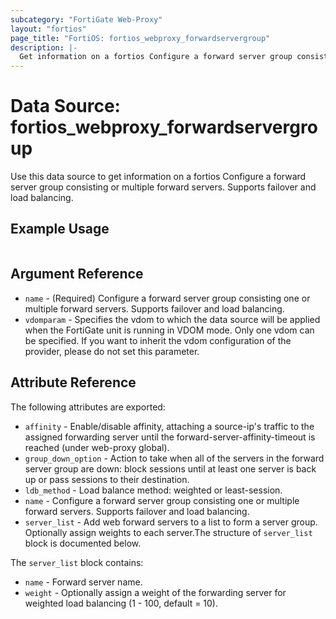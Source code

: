 ```yaml
---
subcategory: "FortiGate Web-Proxy"
layout: "fortios"
page_title: "FortiOS: fortios_webproxy_forwardservergroup"
description: |-
  Get information on a fortios Configure a forward server group consisting or multiple forward servers. Supports failover and load balancing.
---
```


# Data Source: fortios_webproxy_forwardservergroup
Use this data source to get information on a fortios Configure a forward server group consisting or multiple forward servers. Supports failover and load balancing.


## Example Usage

```hcl

```

## Argument Reference

* `name` - (Required) Configure a forward server group consisting one or multiple forward servers. Supports failover and load balancing.
* `vdomparam` - Specifies the vdom to which the data source will be applied when the FortiGate unit is running in VDOM mode. Only one vdom can be specified. If you want to inherit the vdom configuration of the provider, please do not set this parameter.

## Attribute Reference

The following attributes are exported:

* `affinity` - Enable/disable affinity, attaching a source-ip's traffic to the assigned forwarding server until the forward-server-affinity-timeout is reached (under web-proxy global).
* `group_down_option` - Action to take when all of the servers in the forward server group are down: block sessions until at least one server is back up or pass sessions to their destination.
* `ldb_method` - Load balance method: weighted or least-session.
* `name` - Configure a forward server group consisting one or multiple forward servers. Supports failover and load balancing.
* `server_list` - Add web forward servers to a list to form a server group. Optionally assign weights to each server.The structure of `server_list` block is documented below.

The `server_list` block contains:

* `name` - Forward server name.
* `weight` - Optionally assign a weight of the forwarding server for weighted load balancing (1 - 100, default = 10).
